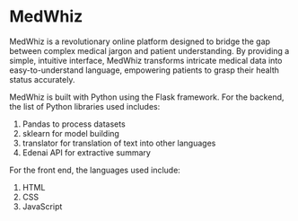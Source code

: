 # MedWhiz
MedWhiz is a revolutionary online platform designed to bridge the gap between complex medical jargon and patient understanding. By providing a simple, intuitive interface, MedWhiz transforms intricate medical data into easy-to-understand language, empowering patients to grasp their health status accurately.

MedWhiz is built with Python using the Flask framework.
For the backend, the list of Python libraries used includes:
1. Pandas to process datasets
2. sklearn for model building
3. translator for translation of text into other languages
4. Edenai API for extractive summary

For the front end, the languages used include:
1. HTML
2. CSS
3. JavaScript
